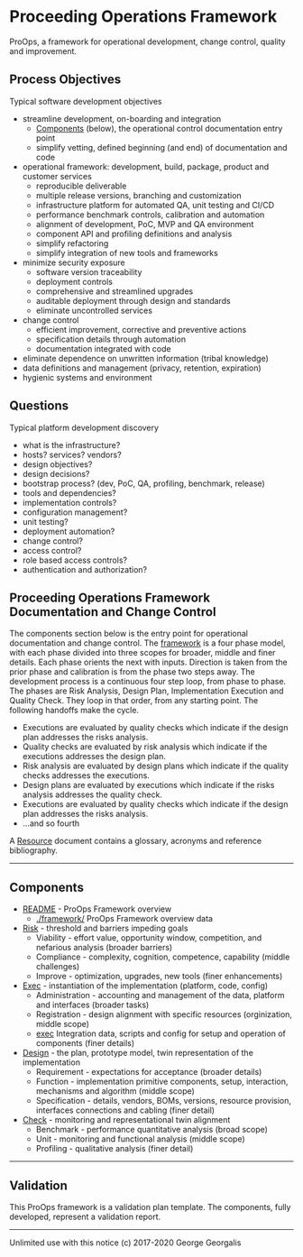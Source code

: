 # Proceeding Operations Framework
ProOps, a framework for operational development, change control, quality and improvement.

## Process Objectives
Typical software development objectives

* streamline development, on-boarding and integration
  * [Components](#components) (below), the operational control documentation entry point
  * simplify vetting, defined beginning (and end) of documentation and code
* operational framework: development, build, package, product and customer services
  * reproducible deliverable
  * multiple release versions, branching and customization 
  * infrastructure platform for automated QA, unit testing and CI/CD
  * performance benchmark controls, calibration and automation
  * alignment of development, PoC, MVP and QA environment
  * component API and profiling definitions and analysis
  * simplify refactoring
  * simplify integration of new tools and frameworks
* minimize security exposure
  * software version traceability
  * deployment controls
  * comprehensive and streamlined upgrades
  * auditable deployment through design and standards
  * eliminate uncontrolled services
* change control
  * efficient improvement, corrective and preventive actions
  * specification details through automation
  * documentation integrated with code
* eliminate dependence on unwritten information (tribal knowledge)
* data definitions and management (privacy, retention, expiration)
* hygienic systems and environment

## Questions
Typical platform development discovery

* what is the infrastructure?
* hosts? services? vendors?
* design objectives?
* design decisions?
* bootstrap process? (dev, PoC, QA, profiling, benchmark, release)
* tools and dependencies?
* implementation controls?
* configuration management?
* unit testing?
* deployment automation?
* change control?
* access control?
* role based access controls?
* authentication and authorization?

## Proceeding Operations Framework Documentation and Change Control

The components section below is the entry point for operational documentation and change control.
The [framework](framework/framework.md) is a four phase model, with each phase divided into three scopes for broader,
middle and finer details. Each phase orients the next with inputs.  Direction is taken from
the prior phase and calibration is from the phase two steps away.  The development process
is a continuous four step loop, from phase to phase. 
The phases are Risk Analysis, Design Plan, Implementation Execution and Quality Check.
They loop in that order, from any starting point. 
The following handoffs make the cycle.

* Executions     are evaluated by quality checks which indicate if the design plan    addresses the risks analysis.
* Quality checks are evaluated by risk analysis  which indicate if the executions     addresses the design plan.
* Risk analysis  are evaluated by design plans   which indicate if the quality checks addresses the executions.
* Design plans   are evaluated by executions     which indicate if the risks analysis addresses the quality check.
* Executions     are evaluated by quality checks which indicate if the design plan    addresses the risks analysis.
* ...and so fourth

A [Resource](resource.md) document contains a glossary, acronyms and reference bibliography.

---

## Components
* [README](README.md) - ProOps Framework overview 
  * [./framework/](./framework/) ProOps Framework overview data
* [Risk](risk.md) - threshold and barriers impeding goals
  * Viability - effort value, opportunity window, competition, and nefarious analysis (broader barriers)
  * Compliance - complexity, cognition, competence, capability (middle challenges)
  * Improve - optimization, upgrades, new tools (finer enhancements)
* [Exec](exec.md) - instantiation of the implementation (platform, code, config)
  * Administration - accounting and management of the data, platform and interfaces (broader tasks)
  * Registration - design alignment with specific resources (orginization, middle scope)
  * [exec](./exec) Integration data, scripts and config for setup and operation of components (finer details)
* [Design](design.md) - the plan, prototype model, twin representation of the implementation
  * Requirement - expectations for acceptance (broader details)
  * Function - implementation primitive components, setup, interaction, mechanisms and algorithm (middle scope)
  * Specification - details, vendors, BOMs, versions, resource provision, interfaces connections and cabling (finer detail)
* [Check](check.md) - monitoring and representational twin alignment
  * Benchmark - performance quantitative analysis (broad scope)
  * Unit - monitoring and functional analysis (middle scope)
  * Profiling - qualitative analysis (finer detail)

---

## Validation
This ProOps framework is a validation plan template. The components, fully developed, represent a validation report.

---
Unlimited use with this notice (c) 2017-2020 George Georgalis
